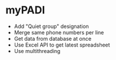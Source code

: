 # myPADI
- Add "Quiet group" designation
- Merge same phone numbers per line
- Get data from database at once
- Use Excel API to get latest spreadsheet
- Use multithreading
